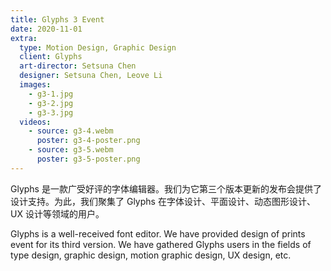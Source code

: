 ```yaml
---
title: Glyphs 3 Event
date: 2020-11-01
extra:
  type: Motion Design, Graphic Design
  client: Glyphs
  art-director: Setsuna Chen
  designer: Setsuna Chen, Leove Li
  images:
    - g3-1.jpg
    - g3-2.jpg
    - g3-3.jpg
  videos:
    - source: g3-4.webm
      poster: g3-4-poster.png
    - source: g3-5.webm
      poster: g3-5-poster.png
---
```


Glyphs 是一款广受好评的字体编辑器。我们为它第三个版本更新的发布会提供了设计支持。为此，我们聚集了 Glyphs 在字体设计、平面设计、动态图形设计、UX 设计等领域的用户。

Glyphs is a well-received font editor. We have provided design of prints event for its third version. We have gathered Glyphs users in the fields of type design, graphic design, motion graphic design, UX design, etc.
